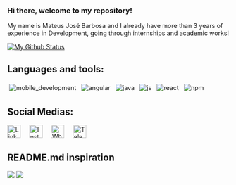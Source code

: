 ### Hi there, welcome to my repository!

My name is Mateus José Barbosa and I already have more than 3 years of experience in Development, going through internships and academic works!

[![My Github Status](https://github-readme-stats.vercel.app/api?username=mateusjbarbosa&show_icons=true&title_color=fff&icon_color=79ff97&text_color=9f9f9f&bg_color=151515)](https://github.com/mateusjbarbosa)

## Languages and tools:
<p align="left">
  <img src="https://github.com/Quadrified/Quadrified/blob/master/assets/svg/dev/misc/mobile.svg" alt="mobile_development" style="vertical-align:top; margin:4px">
  <img src="https://github.com/Quadrified/Quadrified/blob/master/assets/svg/dev/frameworks/angular.svg" alt="angular" style="vertical-align:top; margin:4px">
  <img src="https://github.com/Quadrified/Quadrified/blob/master/assets/svg/dev/languages/java.svg" alt="java" style="vertical-align:top; margin:4px">
  <img src="https://github.com/Quadrified/Quadrified/blob/master/assets/svg/dev/languages/js.svg" alt="js" style="vertical-align:top; margin:4px">
  <img src="https://github.com/Quadrified/Quadrified/blob/master/assets/svg/dev/frameworks/react.svg" alt="react" style="vertical-align:top; margin:4px">
  <img src="https://github.com/Quadrified/Quadrified/blob/master/assets/svg/dev/services/npm.svg" alt="npm" style="vertical-align:top; margin:4px">
</p>

## Social Medias:
<p align="left">
  <a href="https://www.linkedin.com/in/mateusjbarbosa"><img src="https://github.com/Quadrified/Quadrified/blob/master/assets/my_svgs/linkedin.svg" width="30px" alt="LinkedIn"></a> &nbsp; &nbsp;
  <a href="https://instagram.com/_mateusjbarbosa"><img src="https://github.com/Quadrified/Quadrified/blob/master/assets/my_svgs/instagram.svg" width="30px" alt="Instagram"></a> &nbsp; &nbsp;
  <a href="https://api.whatsapp.com/send?phone=+5535984770423"><img src="https://github.com/Quadrified/Quadrified/blob/master/assets/my_svgs/whatsapp.svg" width="30px" alt="Whatsapp"></a> &nbsp; &nbsp;
  <a href="https://t.me/mateusjbarbosa"><img src="https://github.com/Quadrified/Quadrified/blob/master/assets/my_svgs/telegram.svg" width="30px" alt="Telegram"></a> &nbsp; &nbsp;
</p>

## README.md inspiration
<a href="https://github.com/kautukkundan"><img src = "https://img.shields.io/github/followers/kautukkundan?label=kautukkundan&style=social"></a>
<a href="https://github.com/tuliofaria"><img src = "https://img.shields.io/github/followers/tuliofaria?label=tuliofaria&style=social"></a>
